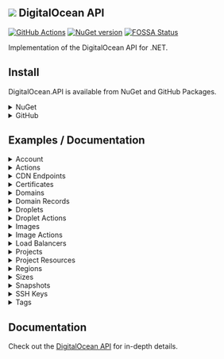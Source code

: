 ## ![](http://i.imgur.com/llqIpX6.png) DigitalOcean API

[![GitHub Actions](https://img.shields.io/endpoint.svg?url=https%3A%2F%2Factions-badge.atrox.dev%2Ftrmcnvn%2FDigitalOcean.API%2Fbadge&label=build&logo=none)](https://actions-badge.atrox.dev/trmcnvn/DigitalOcean.API/goto)
[![NuGet version](https://img.shields.io/nuget/v/DigitalOcean.API.svg)](https://www.nuget.org/packages/DigitalOcean.API)
[![FOSSA Status](https://app.fossa.com/api/projects/git%2Bgithub.com%2Ftrmcnvn%2FDigitalOcean.API.svg?type=shield)](https://app.fossa.com/projects/git%2Bgithub.com%2Ftrmcnvn%2FDigitalOcean.API?ref=badge_shield)

Implementation of the DigitalOcean API for .NET.

## Install

DigitalOcean.API is available from NuGet and GitHub Packages.

<details>
<summary>NuGet</summary>

```
dotnet add package DigitalOcean.API
```

</details>
<details>
<summary>GitHub</summary>

Make sure that you have followed these [steps](https://help.github.com/en/articles/configuring-nuget-for-use-with-github-package-registry#installing-a-package) to setup GitHub Packages.

```
dotnet add package DigitalOcean.API -s https://nuget.pkg.github.com/trmcnvn/index.json
```

</details>

## Examples / Documentation

<details>
  <summary>Account</summary>

[DigitalOcean Documentation](https://developers.digitalocean.com/documentation/v2/#account)

#### Get User Information

```csharp
var account = await client.Account.Get();
// => Models.Responses.Account
```

</details>
<details>
  <summary>Actions</summary>

[DigitalOcean Documentation](https://developers.digitalocean.com/documentation/v2/#actions)

#### List all Actions

```csharp
var actions = await client.Actions.GetAll();
// => IReadOnlyList<Models.Responses.Action>
```

#### Retreive an existing Action

```csharp
var action = await client.Actions.Get(36804636);
// => Models.Responses.Action
```

</details>
<details>
  <summary>CDN Endpoints</summary>

[DigitalOcean Documentation](https://developers.digitalocean.com/documentation/v2/#cdn-endpoints)

#### Create a new CDN endpoint

```csharp
var newEndpoint = new Models.Requests.CdnEndpoint {
  Origin = "static-images.nyc3.digitaloceanspaces.com",
  CertificateId = "892071a0-bb95-49bc-8021-3afd67a210bf",
  CustomDomain = "static.example.com",
  Ttl = 3600,
};
var endpoint = await client.CdnEndpoints.Create(newEndpoint);
// => Models.Responses.CdnEndpoint
```

#### Retreive an existing CDN endpoint

```csharp
var endpoint = await client.CdnEndpoints.Get("19f06b6a-3ace-4315-b086-499a0e521b76");
// => Models.Responses.CdnEndpoint
```

#### List all CDN endpoints

```csharp
var endpoints = await client.CdnEndpoints.GetAll();
// => IReadOnlyList<Models.Responses.CdnEndpoint>
```

#### Update an exisiting CDN endpoint

```csharp
var updatedEndpoint = new Models.Requests.CdnEndpoint {
  Ttl = 1800,
};
var endpoint = await client.CdnEndpoints.Update("19f06b6a-3ace-4315-b086-499a0e521b76", updatedEndpoint);
// => Models.Responses.CdnEndpoint
```

#### Delete a CDN endpoint

```csharp
await client.CdnEndpoints.Delete("19f06b6a-3ace-4315-b086-499a0e521b76");
```

#### Purge the cache for an existing CDN endpoint

```csharp
var files = new Models.Requests.PurgeCdnFiles {
  Files = new List<string> {
    "assets/img/hero.png",
    "assets/css/*",
  },
};
await client.CdnEndpoints.PurgeCache("19f06b6a-3ace-4315-b086-499a0e521b76", files);
```

</details>
<details>
<summary>Certificates</summary>

[DigitalOcean Documentation](https://developers.digitalocean.com/documentation/v2/#certificates)

#### Create a new custom Certificate

```csharp
var newCertificate = new Models.Requests.Certificate {
  Name = "web-cert-01",
  Type = "custom",
  PrivateKey = "-----BEGIN PRIVATE KEY-----",
  LeafCertificate = "-----BEGIN CERTIFICATE-----",
  CertificateChain = "-----BEGIN CERTIFICATE-----",
};
var certificate = await client.Certificates.Create(newCertificate);
// => IReadOnlyList<Models.Responses.Certificate>
```

#### Create a new Let's Encrypt Certificate

```csharp
var newCertificate = new Models.Requests.Certificate {
  Name = "le-cert-01",
  Type = "lets_encrypt",
  DnsNames = new List<string> {
    "www.example.com",
    "example.com",
  },
};
var certificate = await client.Certificates.Create(newCertificate);
// => IReadOnlyList<Models.Responses.Certificate>
```

#### Retreive an exisiting Certificate

```csharp
var certificate = await client.Certificates.Get("892071a0-bb95-49bc-8021-3afd67a210bf");
// => Models.Responses.Certificate
```

#### List all Certificates

```csharp
var certificates = await client.Certificates.GetAll();
// => IReadOnlyList<Models.Requests.Certificate>
```

#### Delete a Certificate

```csharp
await client.Certificates.Delete("892071a0-bb95-49bc-8021-3afd67a210bf");
```

</details>

<details>
<summary>Domains</summary>

[DigitalOcean Documentation](https://developers.digitalocean.com/documentation/v2/#domains)

#### List all Domains

```csharp
var domains = await client.Domains.GetAll();
// => IReadOnlyList<Models.Responses.Domain>
```

#### Create a new Domain

```csharp
var newDomain = new Models.Requests.Domain {
  Name = "example.com",
  IpAddress = "1.2.3.4",
};
var domain = await client.Domains.Create(newDomain);
// => Models.Responses.Domain
```

#### Retreive an existing Domain

```csharp
var domain = await client.Domains.Get("example.com");
// => Models.Responses.Domain
```

#### Delete a Domain

```csharp
await client.Domains.Delete("example.com");
```

</details>
<details>
<summary>Domain Records</summary>

[DigitalOcean Documentation](https://developers.digitalocean.com/documentation/v2/#domain-records)

#### List all Domain Records

```csharp
var records = await client.DomainRecords.GetAll();
// => IReadOnlyList<Models.Responses.DomainRecord>
```

#### Create a new Domain Record

```csharp
var newRecord = new Models.Requests.DomainRecord {
  Type = "A",
  Name = "www",
  Data = "162.10.66.0",
  Ttl = 1800,
};
var record = await client.DomainRecords.Create(newRecord);
// => Models.Responses.DomainRecord
```

#### Retreive an existing Domain Record

```csharp
var record = await client.DomainRecords.Get(3352896);
// => Models.Responses.DomainRecord
```

#### Update a Domain Record

```csharp
var updateRecord = new Models.Requests.UpdateDomainRecord {
  Name = "blog",
};
var record = await client.DomainRecords.Update(3352896, updateRecord);
// => Models.Responses.DomainRecord
```

#### Delete a Domain Record

```csharp
await client.DomainRecords.Delete();
```

</details>
<details>
  <summary>Droplets</summary>

[DigitalOcean Documentation](https://developers.digitalocean.com/documentation/v2/#droplets)

#### Create a new Droplet

```csharp
var newDroplet = new Models.Requests.Droplet {
  Name = "example.com",
  Region = "nyc3",
  Size = "s-lvcpu-1gb",
  Image = "ubuntu-16-04-x64",
  SshIdsOrFingerprints = new List<int> { 107149 },
  Backups = false,
  Ipv6 = true,
  Tags = new List<string> { "web" },
};
var droplet = await client.Droplets.Create(newDroplet);
// => Models.Responses.Droplet
```

#### Retreive an existing Droplet by id

```csharp
var droplet = await client.Droplets.Get(3164494);
// => Models.Responses.Droplet
```

#### List all Droplets

```csharp
var droplets = await client.Droplets.GetAll();
// => IReadOnlyList<Models.Responses.Droplet>
```

#### Listing Droplets by Tag

```csharp
var droplets = await client.Droplets.GetAllByTag("awesome");
// => IReadOnlyList<Models.Responses.Droplet>
```

#### List all available Kernels for a Droplet

```csharp
var kernels = await client.Droplets.GetKernels(3164494);
// => IReadOnlyList<Models.Responses.Kernel>
```

#### List snapshots for a Droplet

```csharp
var snapshots = await client.Droplets.GetSnapshots(3164494);
// => IReadOnlyList<Models.Responses.Image>
```

#### List backups for a Droplet

```csharp
var backups = await client.Droplets.GetBackups(3164494);
// => IReadOnlyList<Models.Responses.Image>
```

#### List actions for a Droplet

```csharp
var actions = await client.Droplets.GetActions(3164494);
// => IReadOnlyList<Models.Responses.Action>
```

#### Delete a Droplet

```csharp
await client.Droplets.Delete(3164494);
```

#### Deleting Droplets by Tag

```csharp
await client.Droplets.DeleteByTag("awesome");
```

</details>
<details>
<summary>Droplet Actions</summary>

[DigitalOcean Documentation](https://developers.digitalocean.com/documentation/v2/#droplet-actions)

#### Disable Backups

```csharp
var action = await client.DropletActions.DisableBackups(3164450);
// => Models.Responses.Action
```

#### Reboot a Droplet

```csharp
var action = await client.DropletActions.Reboot(3164450);
// => Models.Responses.Action
```

#### Power Cycle a Droplet

```csharp
var action = await client.DropletActions.PowerCycle(3164450);
// => Models.Responses.Action
```

#### Shutdown a Droplet

```csharp
var action = await client.DropletActions.Shutdown(3164450);
// => Models.Responses.Action
```

#### Power Off a Droplet

```csharp
var action = await client.DropletActions.PowerOff(3164450);
// => Models.Responses.Action
```

#### Power On a Droplet

```csharp
var action = await client.DropletActions.PowerOn(3164450);
// => Models.Responses.Action
```

#### Restore a Droplet

```csharp
var action = await client.DropletActions.Restore(3164450, 12389723);
// => Models.Responses.Action
```

#### Password Reset a Droplet

```csharp
var action = await client.DropletActions.ResetPassword(3164450);
// => Models.Responses.Action
```

#### Resize a Droplet

```csharp
var action = await client.DropletActions.Resize(3164450, "1gb");
// => Models.Responses.Action
```

#### Rebuild a Droplet

```csharp
var action = await client.DropletActions.Rebuild(3164450, "ubuntu-16-04-x64");
// => Models.Responses.Action
```

#### Rename a Droplet

```csharp
var action = await client.DropletActions.Rename(3164450, "nifty-new-name");
// => Models.Responses.Action
```

#### Change the Kernel

```csharp
var action = await client.DropletActions.ChangeKernel(3164450, 991);
// => Models.Responses.Action
```

#### Enable IPv6

```csharp
var action = await client.DropletActions.EnableIpv6(3164450);
// => Models.Responses.Action
```

#### Enable Private Networking

```csharp
var action = await client.DropletActions.EnablePrivateNetworking(3164450);
// => Models.Responses.Action
```

#### Snapshot a Droplet

```csharp
var action = await client.DropletActions.Snapshot(3164450, "Nifty New Snapshot");
// => Models.Responses.Action
```

#### Retreive a Droplet Action

```csharp
var action = await client.DropletActions.GetDropletAction(3164444, 36804807);
// => Models.Responses.Action
```

</details>
<details>
<summary>Images</summary>

[DigitalOcean Documentation](https://developers.digitalocean.com/documentation/v2/#images)

#### List all Images

```csharp
var images = await client.Images.GetAll();
// => IReadOnlyList<Models.Responses.Image>
```

#### List all Distrubution Images

```csharp
var images = await client.Images.GetAll(Models.Requests.ImageType.Distrubution);
// => IReadOnlyList<Models.Responses.Image>
```

#### List all Application Images

```csharp
var images = await client.Images.GetAll(Models.Requests.ImageType.Application);
// => IReadOnlyList<Models.Responses.Image>
```

#### List a User's Images

```csharp
var images = await client.Images.GetAll(Models.Requests.ImageType.Private);
// => IReadOnlyList<Models.Responses.Image>
```

#### Retreive an existing Image by id

```csharp
var image = await client.Images.Get(7555620);
// => Models.Responses.Image
```

#### Retreive an existing Image by slug

```csharp
var image = await client.Images.Get("ubuntu-16-04-x64");
// => Models.Responses.Image
```

#### Update an Image

```csharp
var updateImage = new Models.Requests.Image {
  Name = "new-image-name",
};
var image = await client.Images.Update(7555620, updateImage);
// => Models.Responses.Image
```

#### Delete an Image

```csharp
await client.Images.Delete(7555620);
```

</details>
<details>
<summary>Image Actions</summary>

[DigitalOcean Documenation](https://developers.digitalocean.com/documentation/v2/#image-actions)

#### Transfer an Image

```csharp
var action = await client.ImageActions.Transfer(7938269, "nyc2");
// => Models.Responses.Action
```

#### Retreive an existing Image Action

```csharp
var action = await client.ImageActions.GetAction(7938269, 36805527);
// => Models.Responses.Action
```

</details>
<details>
<summary>Load Balancers</summary>

[DigitalOcean Documenation](https://developers.digitalocean.com/documentation/v2/#load-balancers)

#### Create a new Load Balancer

```csharp
var newBalancer = new Models.Requests.LoadBalancer {
  Name = "example-lb-01",
  Region = "nyc3",
  ForwardingRules = new List<Models.Requests.ForwardingRule> {
    new Models.Requests.ForwardingRule {
      EntryProtocol = "http",
      EntryPort = 80,
      TargetProtocol = "http",
      TargetPort = 80,
      CertificateId = "",
      TlsPassthrough = false,
    },
  },
  HealthCheck = new Models.Responses.HealthCheck {
    Protocol = "http",
    Port = 80,
    Path = "/",
    CheckIntervalSeconds = 10,
    ResponseTimeoutInSeconds = 5,
    HealthyThreshold = 5,
    UnhealthyThreshold = 3,
  },
  StickySessions = new Models.Responses.StickySessions {
    Type = "none",
  },
  DropletIds = new List<int> { 3164444, 3164445 },
};
var balancer = await client.LoadBalancers.Create(newBalancer);
// => Models.Responses.LoadBalancer
```

#### Create a new Load Balancer with Droplet Tag

```csharp
var newBalancer = new Models.Requests.LoadBalancer {
  Name = "example-lb-01",
  Region = "nyc3",
  ForwardingRules = new List<Models.Requests.ForwardingRule> {
    new Models.Requests.ForwardingRule {
      EntryProtocol = "http",
      EntryPort = 80,
      TargetProtocol = "http",
      TargetPort = 80,
      CertificateId = "",
      TlsPassthrough = false,
    }
  },
  HealthCheck = new Models.Responses.HealthCheck {
    Protocol = "http",
    Port = 80,
    Path = "/",
    CheckIntervalSeconds = 10,
    ResponseTimeoutInSeconds = 5,
    HealthyThreshold = 5,
    UnhealthyThreshold = 3,
  },
  StickySessions = new Models.Responses.StickySessions {
    Type = "none",
  },
  Tag = "web:prod",
};
var balancer = await client.LoadBalancers.Create(newBalancer);
// => Models.Responses.LoadBalancer
```

#### Retreive an existing Load Balancer

```csharp
var balancer = await client.LoadBalancers.Get("4de7ac8b-495b-4884-9a69-1050c6793cd6");
// => Models.Responses.LoadBalancer
```

#### List all Load Balancers

```csharp
var balancers = await client.LoadBalancers.GetAll();
// => IReadOnlyList<Models.Responses.LoadBalancer>
```

#### Update a Load Balancer

```csharp
var updateBalancer = new Models.Requests.LoadBalancer {
  Name = "example-lb-01",
  Region = "nyc3",
  Algorithm = "least_connections",
  ForwardingRules = new List<Models.Requests.ForwardingRule> {
    new Models.Requests.ForwardingRule {
      EntryProtocol = "http",
      EntryPort = 80,
      TargetProtocol = "http",
      TargetPort = 80,
    }
  },
  HealthCheck = new Models.Requests.HealthCheck {
    Protocol = "http",
    Port = 80,
    Path = "/",
    CheckIntervalInSeconds = 10,
    ResponseTimeoutInSeconds = 5,
    HealthyThreshold = 5,
    UnhealthyThreshold = 3,
  },
  StickySessions = new Models.Requests.StickySessions {
    Type = "cookies",
    CookieName = "DO_LB",
    CookieTtlInSeconds = 300,
  },
  DropletIds = new List<int> { 3164444, 3164445 },
};
var balancer = await client.LoadBalancers.Update("4de7ac8b-495b-4884-9a69-1050c6793cd6", updateBalancer);
// => Models.Responses.LoadBalancer
```

#### Delete a Load Balancer

```csharp
await client.LoadBalancers.Delete("4de7ac8b-495b-4884-9a69-1050c6793cd6");
```

#### Add Droplets to a Load Balancer

```csharp
var droplets = new Models.Requests.LoadBalancerDroplets {
  DropletIds = new List<int> { 3164446, 3164447 },
};
await client.LoadBalancers.AddDroplets("4de7ac8b-495b-4884-9a69-1050c6793cd6", droplets);
```

#### Remove Droplets from a Load Balancer

```csharp
var droplets = new Models.Requests.LoadBalancerDroplets {
  DropletIds = new List<int> { 3164446, 3164447 },
};
await client.LoadBalancers.RemoveDroplets("4de7ac8b-495b-4884-9a69-1050c6793cd6", droplets);
```

#### Add forwarding rules to a Load Balancer

```csharp
var rules = new Models.Requests.ForwardingRulesList {
  ForwardingRules = new List<Models.Requests.ForwardingRule> {
    EntryProtocol = "tcp",
    EntryPort = 3306,
    TargetProtocol = "tcp",
    TargetPort = 3306,
  },
};
await client.LoadBalancers.AddForwardingRules("4de7ac8b-495b-4884-9a69-1050c6793cd6", rules);
```

#### Remove forwarding rules from a Load Balancer

```csharp
var rules = new Models.Requests.ForwardingRulesList {
  ForwardingRules = new List<Models.Requests.ForwardingRule> {
    EntryProtocol = "tcp",
    EntryPort = 3306,
    TargetProtocol = "tcp",
    TargetPort = 3306,
  },
};
await client.LoadBalancers.RemoveForwardingRules("4de7ac8b-495b-4884-9a69-1050c6793cd6", rules);
```

</details>
<details>
<summary>Projects</summary>

[DigitalOcean Documentation](https://developers.digitalocean.com/documentation/v2/#projects)

#### Create a Project

```csharp
var newProject = new Models.Requests.Project {
  Name = "my-web-api",
  Description = "My Website API",
  Purpose = Models.Requests.Project.Purposes.ServiceOrApi,
  Environment = Models.Requests.Project.Environments.Production,
};
var project = await client.Projects.Create(newProject);
// => Models.Responses.Project
```

#### List All Projects

```csharp
var projects = await client.Projects.GetAll();
// => IReadOnlyList<Models.Responses.Project>
```

#### Update a Project

```csharp
var updateProject = new Models.Requests.UpdateProject {
  Name = "my-web-api",
  Description = "My Website API",
  Purpose = Models.Requests.Project.Purposes.ServiceOrApi,
  Environment = Models.Requests.Project.Environments.Staging,
  IsDefault = false,
};
var project = await client.Projects.Update("4e1bfbc3-dc3e-41f2-a18f-1b4d7ba71679", updateProject);
// => Models.Responses.Project
```

#### Patch a Project

```csharp
var patchProject = new Models.Requests.PatchProject {
  Environment = Models.Requests.Project.Environments.Staging,
};
var project = await client.Projects.Patch("4e1bfbc3-dc3e-41f2-a18f-1b4d7ba71679", patchProject);
// => Models.Responses.Project
```

#### Retreive an existing Project

```csharp
var project = await client.Projects.Get("4e1bfbc3-dc3e-41f2-a18f-1b4d7ba71679");
// => Models.Responses.Project
```

#### Retreive the Default Project

```csharp
var project = await client.Projects.GetDefault();
// => Models.Responses.Project
```

#### Update the Default Project

```csharp
var updateProject = new Models.Requests.UpdateProject {
  Name = "my-web-api",
  Description = "My Website API",
  Purpose = Models.Requests.Project.Purposes.ServiceOrApi,
  Environment = Models.Requests.Project.Environments.Staging,
  IsDefault = false,
};
var project = await client.Projects.UpdateDefault(updateProject);
// => Models.Responses.Project
```

#### Patch the Default Project

```csharp
var updateProject = new Models.Requests.PatchProject {
  Environment = Models.Requests.Project.Environments.Staging,
};
var project = await client.Projects.PatchDefault(updateProject);
// => Models.Responses.Project
```

</details>
<details>
<summary>Project Resources</summary>

[DigitalOcean Documentation](https://developers.digitalocean.com/documentation/v2/#project-resources)

#### List all Resources

```csharp
var resources = await client.ProjectResources.GetResources("4e1bfbc3-dc3e-41f2-a18f-1b4d7ba71679");
// => IReadOnlyList<Models.Responses.ProjectResource>
```

#### Assign Resources

```csharp
var newResources = new Models.Requests.AssignResourcesNames {
  Resources = new List<string> { "do:droplet:1", "do:floatingip:192.168.99.100", },
};
var resources = await client.ProjectResources.AssignResources("4e1bfbc3-dc3e-41f2-a18f-1b4d7ba71679", newResources);
// => IReadOnlyList<Models.Responses.ProjectResource>
```

#### List Default Project Resources

```csharp
var resources = await client.ProjectResources.GetDefaultResources();
// => IReadOnlyList<Models.Responses.ProjectResource>
```

#### Assign Default Project Resources

```csharp
var newResources = new Models.Requests.AssignResourcesNames {
  Resources = new List<string> { "do:droplet:1", "do:floatingip:192.168.99.100", },
};
var resources = await client.ProjectResources.AssignDefaultResources("4e1bfbc3-dc3e-41f2-a18f-1b4d7ba71679", newResources);
// => IReadOnlyList<Models.Responses.ProjectResource>
```

</details>
<details>
<summary>Regions</summary>

[DigitalOcean Documentation](https://developers.digitalocean.com/documentation/v2/#regions)

#### List all Regions

```csharp
var regions = await client.Regions.GetAll();
// => IReadOnlyList<Models.Responses.Region>
```

</details>
<details>
<summary>Sizes</summary>

[DigitalOcean Documentation](https://developers.digitalocean.com/documentation/v2/#sizes)

#### List all Sizes

```csharp
var sizes = await client.Sizes.GetAll();
// => IReadOnlyList<Models.Responses.Sizes>
```

</details>
<details>
<summary>Snapshots</summary>

[DigitalOcean Documentation](https://developers.digitalocean.com/documentation/v2/#snapshots)

#### List all snapshots

```csharp
var snapshots = await client.Snapshots.GetAll();
// => IReadOnlyList<Models.Responses.Snapshot>
```

#### List all Droplet snapshots

```csharp
var snapshots = await client.Snapshots.GetAll(Models.Requests.Snapshot.SnapshotType.Droplet);
// => IReadOnlyList<Models.Responses.Snapshot>
```

#### List all volume snapshots

```csharp
var snapshots = await client.Snapshots.GetAll(Models.Requests.Snapshot.SnapshotType.Volume);
// => IReadOnlyList<Models.Responses.Snapshot>
```

#### Retreive an existing snapshot by id

```csharp
var snapshot = await client.Snapshots.Get("fbe805e8-866b-11e6-96bf-000f53315a41");
// => Models.Responses.Snapshot
```

#### Delete a snapshot

```csharp
await client.Snapshots.Delete("fbe805e8-866b-11e6-96bf-000f53315a41");
```

</details>
<details>
<summary>SSH Keys</summary>

[DigitalOcean Documentation](https://developers.digitalocean.com/documentation/v2/#ssh-keys)

#### List all Keys

```csharp
var keys = await client.Keys.GetAll();
// => IReadOnlyList<Models.Responses.Key>
```

#### Create a new Key

```csharp
var newKey = new Models.Requests.Key {
  Name = "My SSH Public Key",
  PublicKey = "ssh-rsa AAAAB3NzaC1yc....",
};
var key = await client.Keys.Create(newKey);
// => Models.Responses.Key
```

#### Retreive an existing Key

```csharp
var key = await client.Keys.Get(512190);
// => Models.Responses.Key
```

```csharp
var key = await client.Keys.Get("3b:16:bf:e4:8b:00:8b:b8:59:8c:a9:d3:f0:19:45:fa");
// => Models.Responses.Key
```

#### Update a Key

```csharp
var updateKey = new Models.Requests.Key {
  Name = "Renamed SSH Key",
};
var key = await client.Keys.Update(512190, updateKey);
```

```csharp
var updateKey = new Models.Requests.Key {
  Name = "Renamed SSH Key",
};
var key = await client.Keys.Update("3b:16:bf:e4:8b:00:8b:b8:59:8c:a9:d3:f0:19:45:fa", updateKey);
```

#### Delete a Key

```csharp
await client.Keys.Delete(512190);
```

```csharp
await client.Keys.Delete("3b:16:bf:e4:8b:00:8b:b8:59:8c:a9:d3:f0:19:45:fa");
```

</details>
<details>
<summary>Tags</summary>

[DigitalOcean Documentation](https://developers.digitalocean.com/documentation/v2/#tags)

#### Create a new Tag

```csharp
var newTag = new Models.Requests.Tag {
  Name = "awesome",
};
var tag = await client.Tags.Create(newTag);
// => Models.Responses.Tag
```

#### Retreive a Tag

```csharp
var tag = await client.Tags.Get("awesome");
// => Models.Responses.Tag
```

#### List all Tags

```csharp
var tags = await client.Tags.GetAll();
// => IReadOnlyList<Models.Responses.Tag>
```

#### Tag a Resource

```csharp
var resources = new Models.Requests.TagResources {
  Resources = new List<Models.Requests.Tag> {
    new Models.Requests.Tag {
      Id = "9569411",
      Type = "droplet",
    },
    New Models.Requests.Tag {
      Id = "7555620",
      Type = "image",
    },
  }
};
await client.Tags.Tag("awesome", resources);
```

#### Untag a Resource

```csharp
var resources = new Models.Requests.TagResources {
  Resources = new List<Models.Requests.Tag> {
    new Models.Requests.Tag {
      Id = "9569411",
      Type = "droplet",
    },
    New Models.Requests.Tag {
      Id = "7555620",
      Type = "image",
    },
  }
};
await client.Tags.Untag("awesome", resources);
```

#### Delete a Tag

```csharp
await client.Tags.Delete("awesome");
```

</details>

## Documentation

Check out the [DigitalOcean API](https://developers.digitalocean.com/) for in-depth details.
